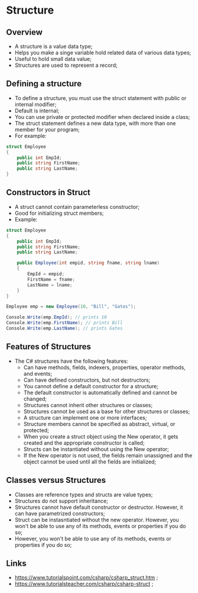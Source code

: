 # Structure

## Overview

- A structure is a value data type;
- Helps you make a singe variable hold related data of various data types;
- Useful to hold small data value;
- Structures are used to represent a record;

## Defining a structure

- To define a structure, you must use the struct statement with public or internal modifier;
- Default is internal;
- You can use private or protected modifier when declared inside a class;
- The struct statement defines a new data type, with more than one member for your program;
- For example:

```c#
struct Employee
{
    public int EmpId;
    public string FirstName;
    public string LastName;
}
```

## Constructors in Struct

- A struct cannot contain parameterless constructor;
- Good for initializing struct members;
- Example:

```c#
struct Employee
{
    public int EmpId;
    public string FirstName;
    public string LastName;

    public Employee(int empid, string fname, string lname)
    {
        EmpId = empid;
        FirstName = fname;
        LastName = lname;
    }
}

Employee emp = new Employee(10, "Bill", "Gates");

Console.Write(emp.EmpId); // prints 10
Console.Write(emp.FirstName); // prints Bill
Console.Write(emp.LastName); // prints Gates
```

## Features of Structures

- The C# structures have the following features:
  - Can have methods, fields, indexers, properties, operator methods, and events;
  - Can have defined constructors, but not destructors;
  - You cannot define a default constructor for a structure;
  - The default constructor is automatically defined and cannot be changed;
  - Structures cannot inherit other structures or classes;
  - Structures cannot be used as a base for other structures or classes;
  - A structure can implement one or more interfaces;
  - Structure members cannot be specified as abstract, virtual, or protected;
  - When you create a struct object using the New operator, it gets created and the appropriate constructor is called;
  - Structs can be instantiated without using the New operator;
  - If the New operator is not used, the fields remain unassigned and the object cannot be used until all the fields are initialized;

## Classes versus Structures

- Classes are reference types and structs are value types;
- Structures do not support inheritance;
- Structures cannot have default constructor or destructor. However, it can have parametrized constructors;
- Struct can be instasntiated without the new operator. However, you won't be able to use any of its methods, events or properties if you do so;
- However, you won't be able to use any of its methods, events or properties if you do so;

## Links

- <https://www.tutorialspoint.com/csharp/csharp_struct.htm> ;
- <https://www.tutorialsteacher.com/csharp/csharp-struct> ;
